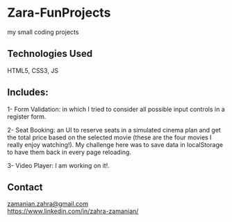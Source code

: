 # Zara-FunProjects
my small coding projects

## Technologies Used
HTML5, CSS3, JS


## Includes:
1- Form Validation: in which I tried to consider all possible input controls in a register form. 

2- Seat Booking: an UI to reserve seats in a simulated cinema plan and get the total price based on the selected movie (these are the four movies  I really enjoy watching!). My challenge here was to save data in localStorage to have them back in every page reloading. 

3- Video Player: I am working on it!. 


## Contact
zamanian.zahra@gmail.com  
https://www.linkedin.com/in/zahra-zamanian/
